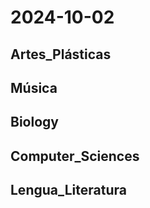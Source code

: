 # 2024-10-02 <!-- markmap: foldAll -->

## Artes_Plásticas

## Música

## Biology

## Computer_Sciences

## Lengua_Literatura

